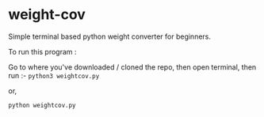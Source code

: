 # weight-cov
Simple terminal based python weight converter for beginners. 

To run this program :

Go to where you've downloaded / cloned the repo, then open terminal,
then run :- `python3 weightcov.py`

or,

`python weightcov.py`
